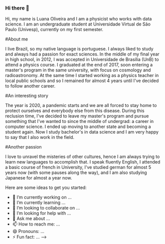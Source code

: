### Hi there 👋

Hi, my name is Luana Oliveira and I am a physicist who works with data science. I am an undergraduate student at Universidade Virtual de São Paulo (Univesp), currently on my first semester.

#About me

I live Brazil, so my native language is portuguese. I always liked to study and always had a passion for exact sciences. In the middle of my final year in high school, in 2012, I was accepted in Universidade de Brasília (UnB) to attend a physics course. I graduated at the end of 2017, soon entering a master's program in the same university, with focus on cosmology and radioastronomy. At the same time I started working as a physics teacher in local public schools and so I remained for almost 4 years until I've decided to follow another career.

#An interesting story

The year is 2020, a pandemic starts and we are all forced to stay home to protect ourselves and everybody else from this disease. During this reclusion time, I've decided to leave my master's program and pursue something that I've wanted to since the middle of undergrad: a career in computer science. I ended up moving to another state and becoming a student again. Now I study bachelor's in data science and I am very happy to say that I also work in the field.

#Another passion

I love to unravel the misteries of other cultures, hence I am always trying to learn new languages to accomplish that. I speak fluently English, I attended a basic course of french in University, I've studied german for almost 5 years now (with some pauses along the way),  and I am also studying Japanese for almost a year now. 

Here are some ideas to get you started:

- 🔭 I’m currently working on ...
- 🌱 I’m currently learning ...
- 👯 I’m looking to collaborate on ...
- 🤔 I’m looking for help with ...
- 💬 Ask me about ...
- 📫 How to reach me: ...
- 😄 Pronouns: ...
- ⚡ Fun fact: ...
-->
